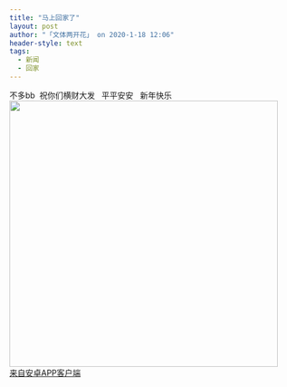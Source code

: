 ```yaml
---
title: "马上回家了"
layout: post
author: "「文体两开花」 on 2020-1-18 12:06"
header-style: text
tags:
  - 新闻
  - 回家
---
```


<head></head>
<body>
  不多bb&nbsp;&nbsp;祝你们横财大发&nbsp; &nbsp;平平安安&nbsp; &nbsp;新年快乐 
 <br> 
 <img width="474" height="470" src="http://image.sxmeihua.com/pic/20200117/1579242242624998_295.jpg">
 <br> 
 <div class="mag_viewthread"> 
  <a class="mag_text" target="_blank" href="https://app.boniu365.online/">来自安卓APP客户端</a> 
  <span id="magapp_qrcode_6001833" onmouseover="showMenu({'showid':this.id, 'menuid':'magapp_qrcode_download','fade':1, 'pos':'34'})" class="mag_qrcode"></span> 
 </div>
</body>


